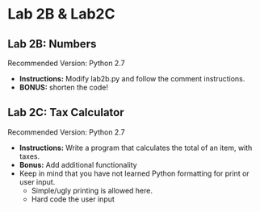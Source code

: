 # Lab 2B & Lab2C

## Lab 2B: Numbers

Recommended Version: Python 2.7

* **Instructions:** Modify lab2b.py and follow the comment instructions.
* **BONUS:** shorten the code!

## Lab 2C: Tax Calculator

Recommended Version: Python 2.7

* **Instructions:** Write a program that calculates the total of an item, with taxes.
* **Bonus:**  Add additional functionality
* Keep in mind that you have not learned Python formatting for print or user input. 
  * Simple/ugly printing is allowed here. 
  * Hard code the user input

